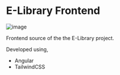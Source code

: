 # E-Library Frontend

![image](https://github.com/Pavan-Silva/E-Library-Frontend/assets/119662370/e7267869-e7eb-40f0-864a-47da3e464d1b)

Frontend source of the the E-Library project.

Developed using,
- Angular
- TailwindCSS
